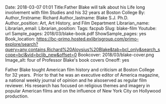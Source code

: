 Date: 2018-03-07 01:01
Title:Father Blake will talk about his Life long involvement with film Studies and his 32 years at Boston College
By:
Author_firstname: Richard 
Author_lastname: Blake S.J. Ph.D.
Author_position: Art​,​ Art History, and Film Department
Librarian_name:
Librarian_email: 
Librarian_position: 
Tags: facpub
Slug: blake-film
Youtube: url
Sample_pages: 2018/03/blake-book.pdf
ShowSample_pages: yes
Book_location: https://bc-primo.hosted.exlibrisgroup.com/primo-explore/search?query=any,contains,Richard%20Aloysius%20Blake&tab=bcl_only&search_scope=bcl&vid=bclib_new&offset=0
Bookcover: 2018/03/blake-cover.png
Image_alt: four of Professor Blake's book covers
Oneoff: yes

Father Blake t​ought American film history and criticism​ at Boston College for 32 years​. ​ Prior to that he was ​an executive editor of America magazine, a national weekly journal of opinion​ and he ​also ​served as regular film reviewer. His research has focused on religious themes and imagery in popular American films and on the influence of New York City on Hollywood production. 

